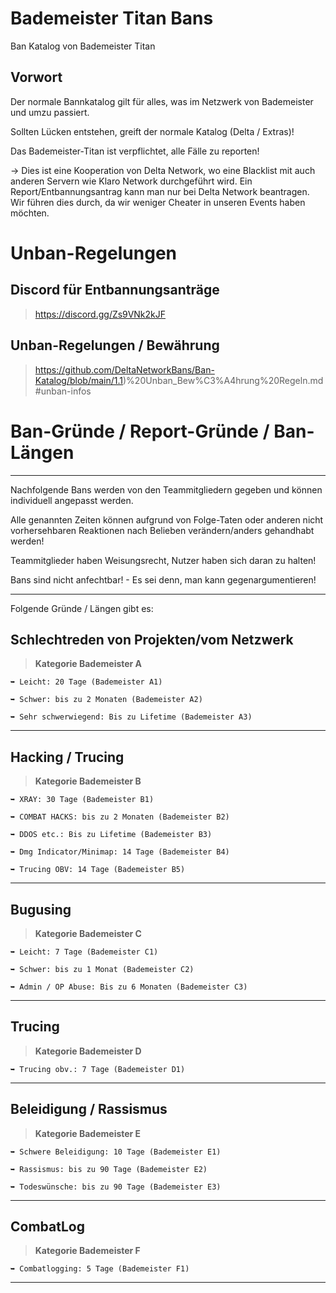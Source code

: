 # Bademeister Titan Bans
Ban Katalog von Bademeister Titan

## Vorwort

Der normale Bannkatalog gilt für alles, was im Netzwerk von Bademeister und umzu passiert.

Sollten Lücken entstehen, greift der normale Katalog (Delta / Extras)!

Das Bademeister-Titan ist verpflichtet, alle Fälle zu reporten!

-> Dies ist eine Kooperation von Delta Network, wo eine Blacklist mit auch anderen Servern wie Klaro Network durchgeführt wird.
Ein Report/Entbannungsantrag kann man nur bei Delta Network beantragen. Wir führen dies durch, da wir weniger Cheater in unseren Events haben möchten.

# Unban-Regelungen

## Discord für Entbannungsanträge
> https://discord.gg/Zs9VNk2kJF

## Unban-Regelungen / Bewährung
> https://github.com/DeltaNetworkBans/Ban-Katalog/blob/main/1.1)%20Unban_Bew%C3%A4hrung%20Regeln.md#unban-infos 


# Ban-Gründe / Report-Gründe / Ban-Längen
----------------------------------------------------------

Nachfolgende Bans werden von den Teammitgliedern gegeben und können individuell angepasst werden.

Alle genannten Zeiten können aufgrund von Folge-Taten oder anderen nicht vorhersehbaren Reaktionen nach Belieben verändern/anders gehandhabt werden!

Teammitglieder haben Weisungsrecht, Nutzer haben sich daran zu halten!

Bans sind nicht anfechtbar! - Es sei denn, man kann gegenargumentieren!

----------------------------------------------------------

Folgende Gründe / Längen gibt es:

## Schlechtreden von Projekten/vom Netzwerk
> **Kategorie Bademeister A**
```
➥ Leicht: 20 Tage (Bademeister A1)

➥ Schwer: bis zu 2 Monaten (Bademeister A2)

➥ Sehr schwerwiegend: Bis zu Lifetime (Bademeister A3)
```
----------------------------------------------------------

## Hacking / Trucing
> **Kategorie Bademeister B**
```
➥ XRAY: 30 Tage (Bademeister B1)

➥ COMBAT HACKS: bis zu 2 Monaten (Bademeister B2)

➥ DDOS etc.: Bis zu Lifetime (Bademeister B3)

➥ Dmg Indicator/Minimap: 14 Tage (Bademeister B4)

➥ Trucing OBV: 14 Tage (Bademeister B5)
```
----------------------------------------------------------

## Bugusing
> **Kategorie Bademeister C**
```
➥ Leicht: 7 Tage (Bademeister C1)

➥ Schwer: bis zu 1 Monat (Bademeister C2)

➥ Admin / OP Abuse: Bis zu 6 Monaten (Bademeister C3)
```
----------------------------------------------------------

## Trucing
> **Kategorie Bademeister D**
```
➥ Trucing obv.: 7 Tage (Bademeister D1)

```
----------------------------------------------------------

## Beleidigung / Rassismus
> **Kategorie Bademeister E**
```
➥ Schwere Beleidigung: 10 Tage (Bademeister E1)

➥ Rassismus: bis zu 90 Tage (Bademeister E2)

➥ Todeswünsche: bis zu 90 Tage (Bademeister E3)

```
----------------------------------------------------------

## CombatLog
> **Kategorie Bademeister F**
```
➥ Combatlogging: 5 Tage (Bademeister F1)

```
----------------------------------------------------------

